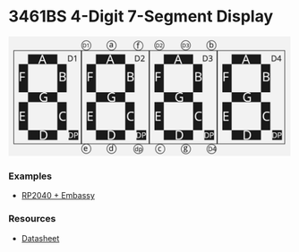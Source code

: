 # 3461BS 4-Digit 7-Segment Display

<img width=800 src="./resources/3461BS_drawing.jpg"/>

### Examples

- [RP2040 + Embassy](examples/rp2040-embassy/)

### Resources

- [Datasheet](./resources/3461BS-datasheet.pdf)
